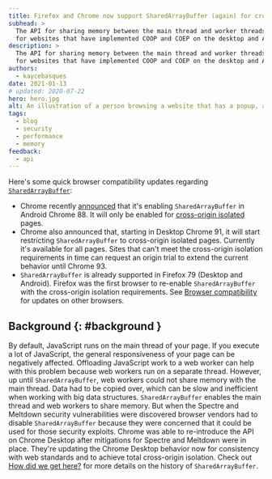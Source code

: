 ```yaml
---
title: Firefox and Chrome now support SharedArrayBuffer (again) for cross-origin isolated pages
subhead: >
  The API for sharing memory between the main thread and worker threads is available
  for websites that have implemented COOP and COEP on the desktop and Android versions of Firefox and Chrome.
description: >
  The API for sharing memory between the main thread and worker threads is available
  for websites that have implemented COOP and COEP on the desktop and Android versions of Firefox and Chrome.
authors:
  - kaycebasques
date: 2021-01-13
# updated: 2020-07-22
hero: hero.jpg
alt: An illustration of a person browsing a website that has a popup, an iframe, and an image.
tags:
  - blog
  - security
  - performance
  - memory
feedback:
  - api
---
```


Here's some quick browser compatibility updates regarding [`SharedArrayBuffer`][mdn]:

* Chrome recently [announced](TODO) that it's enabling `SharedArrayBuffer` in
  Android Chrome 88. It will only be enabled for [cross-origin
  isolated](/coop-coep/) pages.
* Chrome also announced that, starting in Desktop Chrome 91, it will start
  restricting `SharedArrayBuffer` to cross-origin isolated pages.
  Currently it's available for all pages. Sites that can't meet the cross-origin
  isolation requirements in time can request an origin trial to extend the
  current behavior until Chrome 93.
* `SharedArrayBuffer` is already supported in Firefox 79 (Desktop and Android).
  Firefox was the first browser to re-enable `SharedArrayBuffer` with the
  cross-origin isolation requirements. See [Browser compatibility][compat] for
  updates on other browsers.

## Background {: #background }

By default, JavaScript runs on the main thread of your page. If you execute a
lot of JavaScript, the general responsiveness of your page can be negatively
affected. Offloading JavaScript work to a web worker can help with this problem
because web workers run on a separate thread. However, up until
`SharedArrayBuffer`, web workers could not share memory with the main thread. Data
had to be copied over, which can be slow and inefficient when working with big
data structures. `SharedArrayBuffer` enables the main thread and web workers to
share memory. But when the Spectre and Meltdown security vulnerabilities were
discovered browser vendors had to disable `SharedArrayBuffer` because
they were concerned that it could be used for those security exploits. Chrome
was able to re-introduce the API on Chrome Desktop after mitigations for Spectre
and Meltdown were in place. They're updating the Chrome Desktop behavior now for
consistency with web standards and to achieve total cross-origin isolation.
Check out [How did we get here?](TODO) for more details on the history of
`SharedArrayBuffer`.

[mdn]: https://developer.mozilla.org/en-US/docs/Web/JavaScript/Reference/Global_Objects/SharedArrayBuffer
[workers]: https://developer.mozilla.org/en-US/docs/Web/API/Web_Workers_API/Using_web_workers
[compat]: https://developer.mozilla.org/en-US/docs/Web/JavaScript/Reference/Global_Objects/SharedArrayBuffer#browser_compatibility